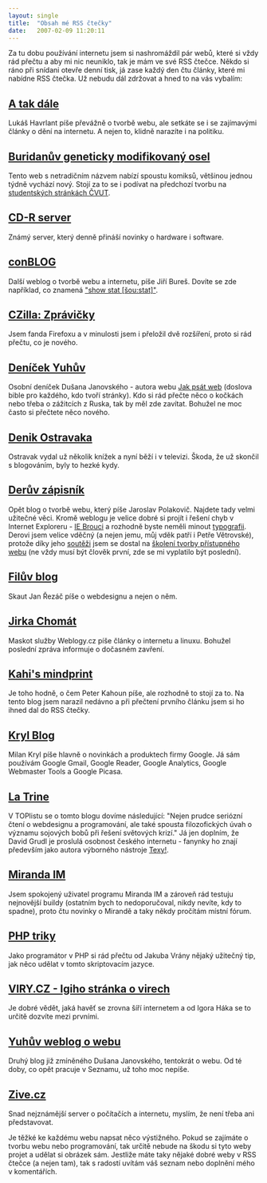 ```yaml
---
layout: single
title:  "Obsah mé RSS čtečky"
date:   2007-02-09 11:20:11
---
```

Za tu dobu používání internetu jsem si nashromáždil pár webů, které si vždy rád
přečtu a aby mi nic neuniklo, tak je mám ve své RSS čtečce. Někdo si ráno při
snídani otevře denní tisk, já zase každý den čtu články, které mi nabídne RSS
čtečka. Už nebudu dál zdržovat a hned to na vás vybalím:

## [A tak dále](http://atd.havrlant.net/)

Lukáš Havrlant píše převážně o tvorbě webu, ale setkáte se i se zajímavými články
o dění na internetu. A nejen to, klidně narazíte i na politiku.

## [Buridanův geneticky modifikovaný osel](http://www.bugemos.com/)

Tento web s netradičním názvem nabízí spoustu komiksů, většinou jednou týdně
vychází nový. Stojí za to se i podívat na předchozí tvorbu na [studentských
stránkách ČVUT](http://www.student.cvut.cz/search.php?rsvelikost=uvod&rstext=all-phpRS-all&rstema=31).
	
## [CD-R server](http://www.cdr.cz/)

Známý server, který denně přináší novinky o hardware i software.
	
## [conBLOG](http://blog.converter.cz/)

Další weblog o tvorbě webu a internetu, píše Jiří Bureš. Dovíte se zde například,
co znamená ["show stat \[šou:stat\]"](http://blog.converter.cz/index.php?p=1231&c=1).
	
## [CZilla: Zprávičky](http://www.czilla.cz/)

Jsem fanda Firefoxu a v minulosti jsem i přeložil dvě rozšíření, proto si rád přečtu,
co je nového.
	
## [Deníček Yuhův](http://dusan.pc-slany.cz/denik.htm)

Osobní deníček Dušana Janovského - autora webu [Jak psát web](http://www.jakpsatweb.cz/)
(doslova bible pro každého, kdo tvoří stránky). Kdo si rád přečte něco o kočkách nebo
třeba o zážitcích z Ruska, tak by měl zde zavítat. Bohužel ne moc často si přečtete
něco nového.

## [Denik Ostravaka](http://ostravak.bloguje.cz/)

Ostravak vydal už několik knížek a nyní běží i v televizi. Škoda, že už skončil
s blogováním, byly to hezké kydy.
	
## [Derův zápisník](http://dero.name/weblog/)

Opět blog o tvorbě webu, který píše Jaroslav Polakovič. Najdete tady velmi užitečné
věci. Kromě weblogu je velice dobré si projít i řešení chyb v Internet Exploreru -
[IE Brouci](http://ie-brouci.dero.name/) a rozhodně byste neměli minout
[typografii](http://typografie.dero.name/clanky.phtml). Derovi jsem velice vděčný
(a nejen jemu, můj vděk patří i Petře Větrovské), protože díky jeho
[soutěži](http://dero.name/weblog/xhtml-css-test-vysledky/) jsem se dostal na
[školení tvorby přístupného webu](http://www.dobryweb.cz/skoleni-pristupnost/)
(ne vždy musí být člověk první, zde se mi vyplatilo být poslední).

## [Filův blog](http://blog.filosof.biz/)

Skaut Jan Řezáč píše o webdesignu a nejen o něm.
	
## [Jirka Chomát](http://www.chomat.net/weblog/)

Maskot služby Weblogy.cz píše články o internetu a linuxu. Bohužel poslední zpráva
informuje o dočasném zavření.

## [Kahi's mindprint](http://kahi.cz/blog/)

Je toho hodně, o čem Peter Kahoun píše, ale rozhodně to stojí za to. Na tento blog
jsem narazil nedávno a při přečtení prvního článku jsem si ho ihned dal do RSS
čtečky.
	
## [Kryl Blog](http://kryl.info/blog.php)

Milan Kryl píše hlavně o novinkách a produktech firmy Google. Já sám používám
Google Gmail, Google Reader, Google Analytics, Google Webmaster Tools a Google
Picasa.
	
## [La Trine](http://www.dgx.cz/trine/)

V TOPlistu se o tomto blogu dovíme následující: "Nejen prudce seriózní čtení o
webdesignu a programování, ale také spousta filozofických úvah o významu sojových
bobů při řešení světových krizí." Já jen doplním, že David Grudl je proslulá
osobnost českého internetu - fanynky ho znají především jako autora výborného
nástroje [Texy!](http://texy.info/).
	
## [Miranda IM](http://www.miranda.cz/)

Jsem spokojený uživatel programu Miranda IM a zároveň rád testuju nejnovější
buildy (ostatním bych to nedoporučoval, nikdy nevíte, kdy to spadne), proto
čtu novinky o Mirandě a taky někdy pročítám místní fórum.
	
## [PHP triky](http://php.vrana.cz/)

Jako programátor v PHP si rád přečtu od Jakuba Vrány nějaký užitečný tip, jak něco
udělat v tomto skriptovacím jazyce.
	
## [VIRY.CZ - Igiho stránka o virech](http://viry.cz/)

Je dobré vědět, jaká havěť se zrovna šíří internetem a od Igora Háka se to určitě
dozvíte mezi prvními.
	
## [Yuhův weblog o webu](http://www.jakpsatweb.cz/weblog/)

Druhý blog již zmíněného Dušana Janovského, tentokrát o webu. Od té doby, co opět
pracuje v Seznamu, už toho moc nepíše.
	
## [Zive.cz](http://www.zive.cz/)

Snad nejznámější server o počítačích a internetu, myslím, že není třeba ani představovat.

Je těžké ke každému webu napsat něco výstižného. Pokud se zajímáte o tvorbu webu
nebo programování, tak určitě nebude na škodu si tyto weby projet a udělat si obrázek
sám. Jestliže máte taky nějaké dobré weby v RSS čtečce (a nejen tam), tak s radostí
uvítám váš seznam nebo doplnění mého v komentářích.
